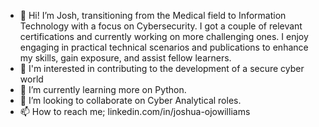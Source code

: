 - 👋 Hi! I’m Josh, transitioning from the Medical field to Information Technology with a focus on Cybersecurity. I got a couple of relevant certifications and currently working on more challenging ones. I enjoy engaging in practical technical scenarios and publications to enhance my skills, gain exposure, and assist fellow learners.
- 👀 I'm interested in contributing to the development of a secure cyber world
- 🌱 I’m currently learning more on Python.
- 💞️ I’m looking to collaborate on Cyber Analytical roles.
- 📫 How to reach me; linkedin.com/in/joshua-ojowilliams

<!---
JoshWills69/JoshWills69 is a ✨ special ✨ repository because its `README.md` (this file) appears on your GitHub profile.
You can click the Preview link to take a look at your changes.
--->
